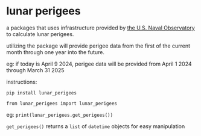 # lunar perigees

a packages that uses infrastructure provided by [the U.S. Naval Observatory](https://aa.usno.navy.mil/data/geocentric) to calculate lunar perigees.

utilizing the package will provide perigee data from the first of the current month through one year into the future.

eg: if today is April 9 2024, perigee data will be provided from April 1 2024 through March 31 2025

instructions:

`pip install lunar_perigees`

`from lunar_perigees import lunar_perigees`

eg: `print(lunar_perigees.get_perigees())`

`get_perigees()` returns a `list` of `datetime` objects for easy manipulation
